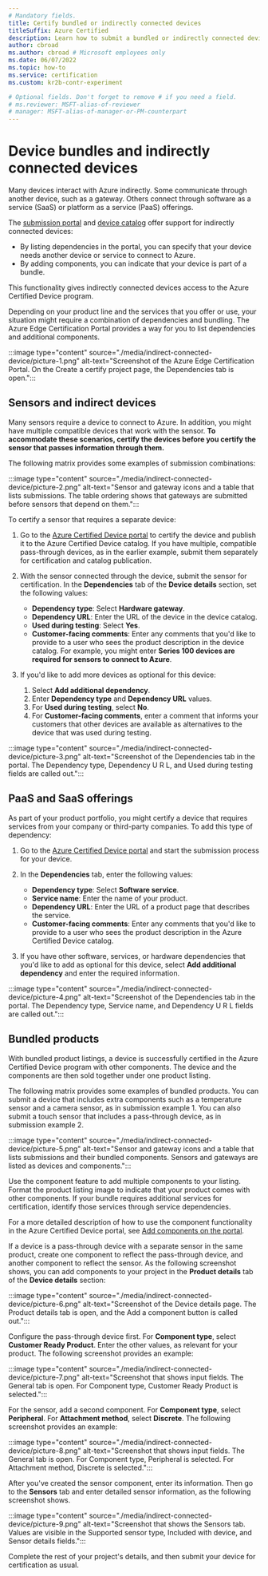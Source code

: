 ```yaml
---
# Mandatory fields.
title: Certify bundled or indirectly connected devices
titleSuffix: Azure Certified
description: Learn how to submit a bundled or indirectly connected device for Azure Certified Device certification. See how to configure dependencies and components.
author: cbroad
ms.author: cbroad # Microsoft employees only
ms.date: 06/07/2022
ms.topic: how-to
ms.service: certification
ms.custom: kr2b-contr-experiment

# Optional fields. Don't forget to remove # if you need a field.
# ms.reviewer: MSFT-alias-of-reviewer
# manager: MSFT-alias-of-manager-or-PM-counterpart
---
```


# Device bundles and indirectly connected devices

Many devices interact with Azure indirectly. Some communicate through another device, such as a gateway. Others connect through software as a service (SaaS) or platform as a service (PaaS) offerings.

The [submission portal](https://certify.azure.com/) and [device catalog](https://devicecatalog.azure.com) offer support for indirectly connected devices:

- By listing dependencies in the portal, you can specify that your device needs another device or service to connect to Azure.
- By adding components, you can indicate that your device is part of a bundle.

This functionality gives indirectly connected devices access to the Azure Certified Device program.

Depending on your product line and the services that you offer or use, your situation might require a combination of dependencies and bundling. The Azure Edge Certification Portal provides a way for you to list dependencies and additional components.

:::image type="content" source="./media/indirect-connected-device/picture-1.png" alt-text="Screenshot of the Azure Edge Certification Portal. On the Create a certify project page, the Dependencies tab is open.":::

## Sensors and indirect devices

Many sensors require a device to connect to Azure. In addition, you might have multiple compatible devices that work with the sensor. **To accommodate these scenarios, certify the devices before you certify the sensor that passes information through them.**

The following matrix provides some examples of submission combinations:

:::image type="content" source="./media/indirect-connected-device/picture-2.png" alt-text="Sensor and gateway icons and a table that lists submissions. The table ordering shows that gateways are submitted before sensors that depend on them.":::

To certify a sensor that requires a separate device:

1. Go to the [Azure Certified Device portal](https://certify.azure.com) to certify the device and publish it to the Azure Certified Device catalog. If you have multiple, compatible pass-through devices, as in the earlier example, submit them separately for certification and catalog publication.

1. With the sensor connected through the device, submit the sensor for certification. In the **Dependencies** tab of the **Device details** section, set the following values:

   - **Dependency type**: Select **Hardware gateway**.
   - **Dependency URL**: Enter the URL of the device in the device catalog.
   - **Used during testing**: Select **Yes**.
   - **Customer-facing comments**: Enter any comments that you'd like to provide to a user who sees the product description in the device catalog. For example, you might enter **Series 100 devices are required for sensors to connect to Azure**.

1. If you'd like to add more devices as optional for this device:

   1. Select **Add additional dependency**.
   1. Enter **Dependency type** and **Dependency URL** values.
   1. For **Used during testing**, select **No**.
   1. For **Customer-facing comments**, enter a comment that informs your customers that other devices are available as alternatives to the device that was used during testing.

:::image type="content" source="./media/indirect-connected-device/picture-3.png" alt-text="Screenshot of the Dependencies tab in the portal. The Dependency type, Dependency U R L, and Used during testing fields are called out.":::

## PaaS and SaaS offerings

As part of your product portfolio, you might certify a device that requires services from your company or third-party companies. To add this type of dependency:

1. Go to the [Azure Certified Device portal](https://certify.azure.com) and start the submission process for your device.

1. In the **Dependencies** tab, enter the following values:

   - **Dependency type**: Select **Software service**.
   - **Service name**: Enter the name of your product.
   - **Dependency URL**: Enter the URL of a product page that describes the service.
   - **Customer-facing comments**: Enter any comments that you'd like to provide to a user who sees the product description in the Azure Certified Device catalog.

1. If you have other software, services, or hardware dependencies that you'd like to add as optional for this device, select **Add additional dependency** and enter the required information.

:::image type="content" source="./media/indirect-connected-device/picture-4.png" alt-text="Screenshot of the Dependencies tab in the portal. The Dependency type, Service name, and Dependency U R L fields are called out.":::

## Bundled products

With bundled product listings, a device is successfully certified in the Azure Certified Device program with other components. The device and the components are then sold together under one product listing.

The following matrix provides some examples of bundled products. You can submit a device that includes extra components such as a temperature sensor and a camera sensor, as in submission example 1. You can also submit a touch sensor that includes a pass-through device, as in submission example 2. 

:::image type="content" source="./media/indirect-connected-device/picture-5.png" alt-text="Sensor and gateway icons and a table that lists submissions and their bundled components. Sensors and gateways are listed as devices and components.":::

Use the component feature to add multiple components to your listing. Format the product listing image to indicate that your product comes with other components. If your bundle requires additional services for certification, identify those services through service dependencies.

For a more detailed description of how to use the component functionality in the Azure Certified Device portal, see [Add components on the portal](./how-to-using-the-components-feature.md).

If a device is a pass-through device with a separate sensor in the same product, create one component to reflect the pass-through device, and another component to reflect the sensor. As the following screenshot shows, you can add components to your project in the **Product details** tab of the **Device details** section:

:::image type="content" source="./media/indirect-connected-device/picture-6.png" alt-text="Screenshot of the Device details page. The Product details tab is open, and the Add a component button is called out.":::

Configure the pass-through device first. For **Component type**, select **Customer Ready Product**. Enter the other values, as relevant for your product. The following screenshot provides an example:

:::image type="content" source="./media/indirect-connected-device/picture-7.png" alt-text="Screenshot that shows input fields. The General tab is open. For Component type, Customer Ready Product is selected.":::

For the sensor, add a second component. For **Component type**, select **Peripheral**. For **Attachment method**, select **Discrete**. The following screenshot provides an example:

:::image type="content" source="./media/indirect-connected-device/picture-8.png" alt-text="Screenshot that shows input fields. The General tab is open. For Component type, Peripheral is selected. For Attachment method, Discrete is selected.":::

After you've created the sensor component, enter its information. Then go to the **Sensors** tab and enter detailed sensor information, as the following screenshot shows.

:::image type="content" source="./media/indirect-connected-device/picture-9.png" alt-text="Screenshot that shows the Sensors tab. Values are visible in the Supported sensor type, Included with device, and Sensor details fields.":::

Complete the rest of your project's details, and then submit your device for certification as usual.
